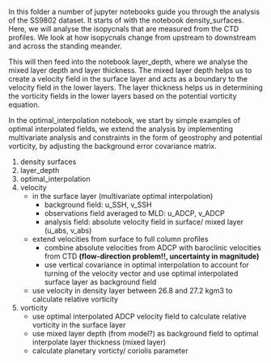 In this folder a number of jupyter notebooks guide you through the analysis of the SS9802 dataset. It starts of with the 
notebook density_surfaces. Here, we will analyse the isopycnals that are measured from the CTD profiles. We look at how 
isopycnals change from upstream to downstream and across the standing meander. 

This will then feed into the notebook layer_depth, where we analyse the mixed layer depth and layer thickness. The mixed 
layer depth helps us to create a velocity field in the surface layer and acts as a boundary to the velocity field in the lower layers. The layer 
thickness helps us in determining the vorticity fields in the lower layers based on the potential vorticity equation. 

In the optimal_interpolation notebook, we start by simple examples of optimal interpolated fields, we extend the analysis 
by implementing multivariate analysis and constraints in the form of geostrophy and potential vorticity, by adjusting 
the background error covariance matrix.

1. density surfaces
2. layer_depth
3. optimal_interpolation
4. velocity
    - in the surface layer (multivariate optimal interpolation)
        - background field: u_SSH, v_SSH
        - observations field averaged to MLD: u_ADCP, v_ADCP
        - analysis field: absolute velocity field in surface/ mixed layer (u_abs, v_abs)
    -  extend velocities from surface to full column profiles
        - combine absolute velocities from ADCP with baroclinic velocities from CTD **(flow-direction problem!!, uncertainty in magnitude)** 
        - use vertical covariance in optimal interpolation to account for turning of the velocity vector and use optimal interpolated surface layer as background field
    - use velocity in density layer between 26.8 and 27.2 kgm3 to calculate relative vorticity
5. vorticity
    - use optimal interpolated ADCP velocity field to calculate relative vorticity in the surface layer
    - use mixed layer depth (from model?) as background field to optimal interpolate layer thickness (mixed layer)
    - calculate planetary vorticty/ coriolis parameter
    
